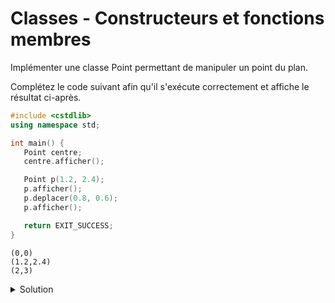 # Classes - Constructeurs et fonctions membres
Implémenter une classe Point permettant de manipuler un point du plan.

Complétez le code suivant afin qu'il s'exécute correctement et affiche le résultat ci-après.

~~~cpp
#include <cstdlib>
using namespace std;

int main() {
   Point centre;
   centre.afficher();

   Point p(1.2, 2.4);
   p.afficher();
   p.deplacer(0.8, 0.6);
   p.afficher();

   return EXIT_SUCCESS;
}
~~~

~~~text
(0,0)
(1.2,2.4)
(2,3)
~~~


<details>
<summary>Solution</summary>

~~~cpp
#include <iostream>
#include <cstdlib>
using namespace std;

class Point {
public:
    Point();
    Point(double x, double y);
    void deplacer(double dx, double dy);
    void afficher() const;
private:
    double x, y;
};

Point::Point() : Point(0., 0.) {}

Point::Point(double x, double y) : x(x), y(y) {}

void Point::deplacer(double dx, double dy) {
    x += dx;
    y += dy;
}

void Point::afficher() const {
    cout << "(" << x << "," << y << ")" << endl;
}


int main() {
    Point centre;
    centre.afficher();

    Point p(1.2, 2.4);
    p.afficher();
    p.deplacer(0.8, 0.6);
    p.afficher();

    return EXIT_SUCCESS;
}
~~~



</details>